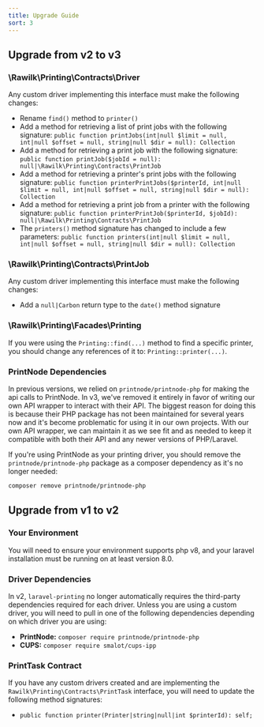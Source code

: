 ```yaml
---
title: Upgrade Guide
sort: 3
---
```


## Upgrade from v2 to v3

### \Rawilk\Printing\Contracts\Driver

Any custom driver implementing this interface must make the following changes:

-   Rename `find()` method to `printer()`
-   Add a method for retrieving a list of print jobs with the following signature: `public function printJobs(int|null $limit = null, int|null $offset = null, string|null $dir = null): Collection`
-   Add a method for retrieving a print job with the following signature: `public function printJob($jobId = null): null|\Rawilk\Printing\Contracts\PrintJob`
-   Add a method for retrieving a printer's print jobs with the following signature: `public function printerPrintJobs($printerId, int|null $limit = null, int|null $offset = null, string|null $dir = null): Collection`
-   Add a method for retrieving a print job from a printer with the following signature: `public function printerPrintJob($printerId, $jobId): null|\Rawilk\Printing\Contracts\PrintJob`
-   The `printers()` method signature has changed to include a few parameters: `public function printers(int|null $limit = null, int|null $offset = null, string|null $dir = null): Collection`

### \Rawilk\Printing\Contracts\PrintJob

Any custom driver implementing this interface must make the following changes:

-   Add a `null|Carbon` return type to the `date()` method signature

### \Rawilk\Printing\Facades\Printing

If you were using the `Printing::find(...)` method to find a specific printer, you should change any references of it to: `Printing::printer(...)`.

### PrintNode Dependencies

In previous versions, we relied on `printnode/printnode-php` for making the api calls to PrintNode. In v3, we've removed it entirely in favor of writing our own
API wrapper to interact with their API. The biggest reason for doing this is because their PHP package has not been maintained for several years now and it's become
problematic for using it in our own projects. With our own API wrapper, we can maintain it as we see fit and as needed to keep it compatible with both their API and
any newer versions of PHP/Laravel.

If you're using PrintNode as your printing driver, you should remove the `printnode/printnode-php` package as a composer dependency as it's no longer needed:

```bash
composer remove printnode/printnode-php
```

## Upgrade from v1 to v2

### Your Environment

You will need to ensure your environment supports php v8, and your laravel installation must be running on at least version 8.0.

### Driver Dependencies

In v2, `laravel-printing` no longer automatically requires the third-party dependencies required for each driver. Unless you are using
a custom driver, you will need to pull in one of the following dependencies depending on which driver you are using:

-   **PrintNode:** `composer require printnode/printnode-php`
-   **CUPS:** `composer require smalot/cups-ipp`

### PrintTask Contract

If you have any custom drivers created and are implementing the `Rawilk\Printing\Contracts\PrintTask` interface, you will need to update
the following method signatures:

-   `public function printer(Printer|string|null|int $printerId): self;`
